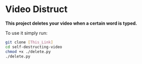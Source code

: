 # Video Distruct #
**This project deletes your video when a certain word is typed.**


To use it simply run:


```Bash
git clone [This_Link]
cd self-destructing-video
chmod +x ./delete.py
./delete.py
```

